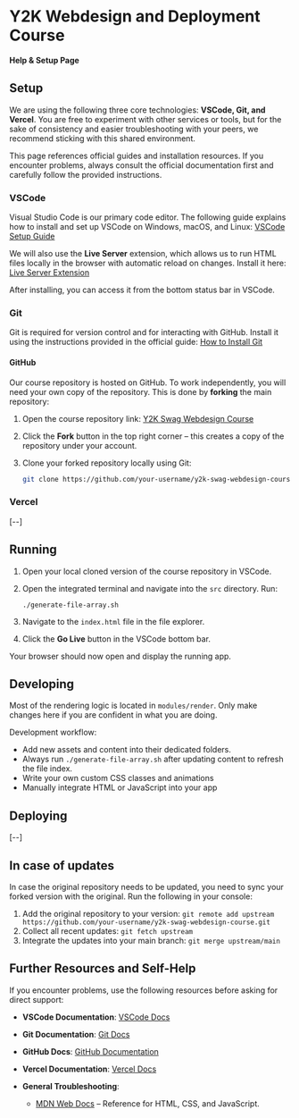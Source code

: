# Y2K Webdesign and Deployment Course

**Help & Setup Page**

## Setup

We are using the following three core technologies: **VSCode, Git, and Vercel**. You are free to experiment with other services or tools, but for the sake of consistency and easier troubleshooting with your peers, we recommend sticking with this shared environment.

This page references official guides and installation resources. If you encounter problems, always consult the official documentation first and carefully follow the provided instructions.

### VSCode

Visual Studio Code is our primary code editor. The following guide explains how to install and set up VSCode on Windows, macOS, and Linux:
[VSCode Setup Guide](https://code.visualstudio.com/docs/setup/setup-overview)

We will also use the **Live Server** extension, which allows us to run HTML files locally in the browser with automatic reload on changes. Install it here:
[Live Server Extension](https://marketplace.visualstudio.com/items?itemName=ritwickdey.LiveServer)

After installing, you can access it from the bottom status bar in VSCode.

### Git

Git is required for version control and for interacting with GitHub. Install it using the instructions provided in the official guide:
[How to Install Git](https://github.com/git-guides/install-git)

#### GitHub

Our course repository is hosted on GitHub. To work independently, you will need your own copy of the repository. This is done by **forking** the main repository:

1. Open the course repository link: [Y2K Swag Webdesign Course](https://github.com/maaaaaaaaaaaaaaaax/y2k-swag-webdesign-course)
2. Click the **Fork** button in the top right corner – this creates a copy of the repository under your account.
3. Clone your forked repository locally using Git:

   ```bash
   git clone https://github.com/your-username/y2k-swag-webdesign-course.git
   ```

### Vercel

[--]

## Running

1. Open your local cloned version of the course repository in VSCode.
2. Open the integrated terminal and navigate into the `src` directory. Run:

   `
   ./generate-file-array.sh
   `
3. Navigate to the `index.html` file in the file explorer.
4. Click the **Go Live** button in the VSCode bottom bar.

Your browser should now open and display the running app.

## Developing

Most of the rendering logic is located in `modules/render`. Only make changes here if you are confident in what you are doing.

Development workflow:

* Add new assets and content into their dedicated folders.
* Always run `./generate-file-array.sh` after updating content to refresh the file index.
* Write your own custom CSS classes and animations 
* Manually integrate HTML or JavaScript into your app

## Deploying

[--]

## In case of updates
In case the original repository needs to be updated, you need to sync your forked version with the original. Run the following in your console:

1. Add the original repository to your version: `git remote add upstream https://github.com/your-username/y2k-swag-webdesign-course.git`
2. Collect all recent updates: `git fetch upstream`
3. Integrate the updates into your main branch: `git merge upstream/main`


## Further Resources and Self-Help

If you encounter problems, use the following resources before asking for direct support:

* **VSCode Documentation**: [VSCode Docs](https://code.visualstudio.com/docs)
* **Git Documentation**: [Git Docs](https://git-scm.com/doc)
* **GitHub Docs**: [GitHub Documentation](https://docs.github.com/)
* **Vercel Documentation**: [Vercel Docs](https://vercel.com/docs)
* **General Troubleshooting**:

  * [MDN Web Docs](https://developer.mozilla.org/) – Reference for HTML, CSS, and JavaScript.
